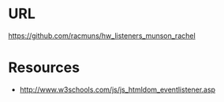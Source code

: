 # URL
https://github.com/racmuns/hw_listeners_munson_rachel

# Resources
* http://www.w3schools.com/js/js_htmldom_eventlistener.asp
